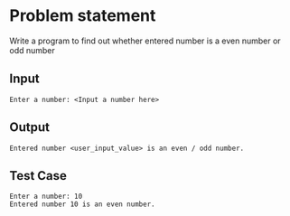 # Problem statement

Write a program to find out whether entered number is a even number or odd number

## Input

    Enter a number: <Input a number here>

## Output

    Entered number <user_input_value> is an even / odd number.

## Test Case

    Enter a number: 10
    Entered number 10 is an even number.
    
